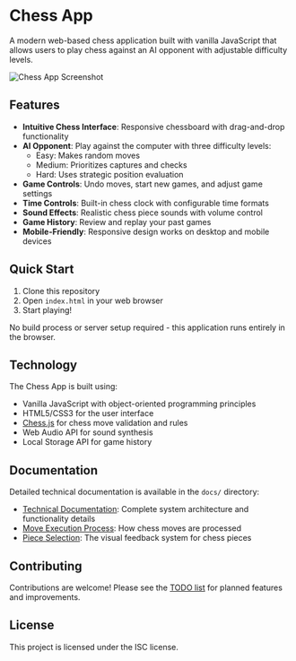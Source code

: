 # Chess App

A modern web-based chess application built with vanilla JavaScript that allows users to play chess against an AI opponent with adjustable difficulty levels.

![Chess App Screenshot](img/chess-app-screenshot.png)

## Features

- **Intuitive Chess Interface**: Responsive chessboard with drag-and-drop functionality
- **AI Opponent**: Play against the computer with three difficulty levels:
  - Easy: Makes random moves
  - Medium: Prioritizes captures and checks
  - Hard: Uses strategic position evaluation
- **Game Controls**: Undo moves, start new games, and adjust game settings
- **Time Controls**: Built-in chess clock with configurable time formats
- **Sound Effects**: Realistic chess piece sounds with volume control
- **Game History**: Review and replay your past games
- **Mobile-Friendly**: Responsive design works on desktop and mobile devices

## Quick Start

1. Clone this repository
2. Open `index.html` in your web browser
3. Start playing!

No build process or server setup required - this application runs entirely in the browser.

## Technology

The Chess App is built using:
- Vanilla JavaScript with object-oriented programming principles
- HTML5/CSS3 for the user interface
- [Chess.js](https://github.com/jhlywa/chess.js/) for chess move validation and rules
- Web Audio API for sound synthesis
- Local Storage API for game history

## Documentation

Detailed technical documentation is available in the `docs/` directory:
- [Technical Documentation](docs/technical-documentation.md): Complete system architecture and functionality details
- [Move Execution Process](docs/move-execution.md): How chess moves are processed
- [Piece Selection](docs/piece-selection.md): The visual feedback system for chess pieces

## Contributing

Contributions are welcome! Please see the [TODO list](TODO.md) for planned features and improvements.

## License

This project is licensed under the ISC license.
